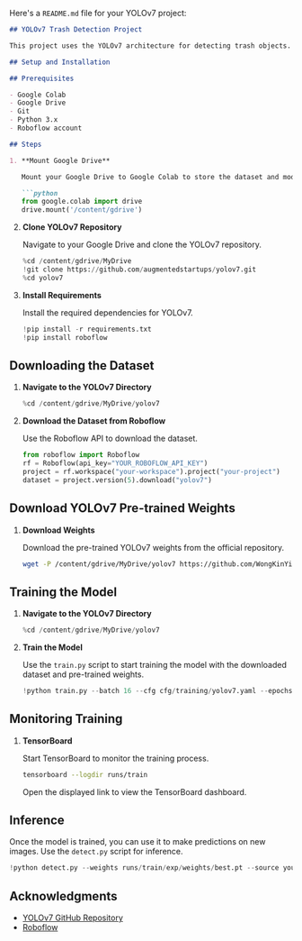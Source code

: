 Here's a `README.md` file for your YOLOv7 project:

```markdown
## YOLOv7 Trash Detection Project

This project uses the YOLOv7 architecture for detecting trash objects. The dataset used is provided by Roboflow, and the training is conducted using Google Colab and Google Drive for storage.

## Setup and Installation

## Prerequisites

- Google Colab
- Google Drive
- Git
- Python 3.x
- Roboflow account

## Steps

1. **Mount Google Drive**

   Mount your Google Drive to Google Colab to store the dataset and model weights.

   ```python
   from google.colab import drive
   drive.mount('/content/gdrive')
   ```

2. **Clone YOLOv7 Repository**

   Navigate to your Google Drive and clone the YOLOv7 repository.

   ```python
   %cd /content/gdrive/MyDrive
   !git clone https://github.com/augmentedstartups/yolov7.git
   %cd yolov7
   ```

3. **Install Requirements**

   Install the required dependencies for YOLOv7.

   ```python
   !pip install -r requirements.txt
   !pip install roboflow
   ```

## Downloading the Dataset

1. **Navigate to the YOLOv7 Directory**

   ```python
   %cd /content/gdrive/MyDrive/yolov7
   ```

2. **Download the Dataset from Roboflow**

   Use the Roboflow API to download the dataset.

   ```python
   from roboflow import Roboflow
   rf = Roboflow(api_key="YOUR_ROBOFLOW_API_KEY")
   project = rf.workspace("your-workspace").project("your-project")
   dataset = project.version(5).download("yolov7")
   ```

## Download YOLOv7 Pre-trained Weights

1. **Download Weights**

   Download the pre-trained YOLOv7 weights from the official repository.

   ```bash
   wget -P /content/gdrive/MyDrive/yolov7 https://github.com/WongKinYiu/yolov7/releases/download/v0.1/yolov7.pt
   ```

## Training the Model

1. **Navigate to the YOLOv7 Directory**

   ```python
   %cd /content/gdrive/MyDrive/yolov7
   ```

2. **Train the Model**

   Use the `train.py` script to start training the model with the downloaded dataset and pre-trained weights.

   ```python
   !python train.py --batch 16 --cfg cfg/training/yolov7.yaml --epochs 55 --data {dataset.location}/data.yaml --weights 'yolov7.pt' --device 0
   ```

## Monitoring Training

1. **TensorBoard**

   Start TensorBoard to monitor the training process.

   ```bash
   tensorboard --logdir runs/train
   ```

   Open the displayed link to view the TensorBoard dashboard.

## Inference

Once the model is trained, you can use it to make predictions on new images. Use the `detect.py` script for inference.

```python
!python detect.py --weights runs/train/exp/weights/best.pt --source your_image_or_video_path
```

## Acknowledgments

- [YOLOv7 GitHub Repository](https://github.com/WongKinYiu/yolov7)
- [Roboflow](https://roboflow.com/)

